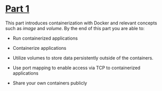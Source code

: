 # [Part 1](https://devopswithdocker.com/part1/)

This part introduces containerization with Docker and relevant concepts such as _image_ and _volume_. By the end of this part you are able to:

- Run containerized applications

- Containerize applications

- Utilize volumes to store data persistently outside of the containers.

- Use port mapping to enable access via TCP to containerized applications

- Share your own containers publicly
